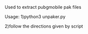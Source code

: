 Used to extract pubgmobile pak files 

Usage:
1)python3 unpaker.py

2)follow the directions given by script
